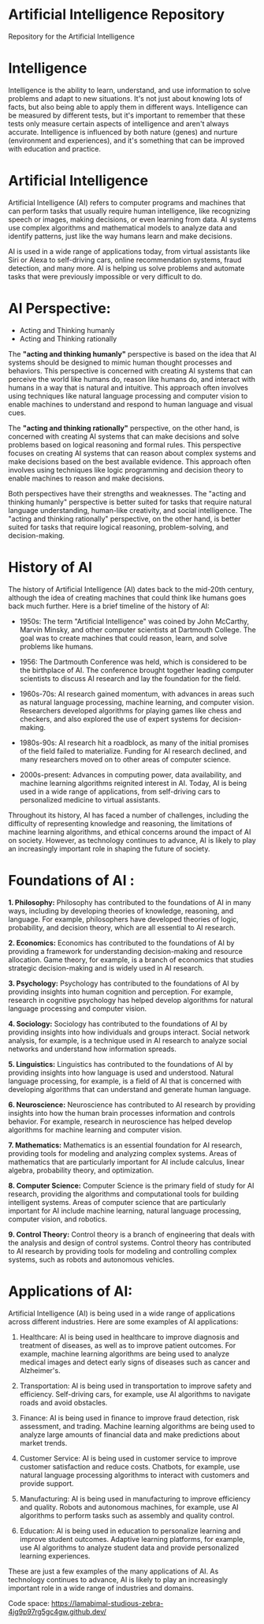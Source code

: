 # Artificial Intelligence Repository
Repository for the Artificial Intelligence 

# Intelligence

Intelligence is the ability to learn, understand, and use information to solve problems and adapt to new situations. It's not just about knowing lots of facts, but also being able to apply them in different ways. Intelligence can be measured by different tests, but it's important to remember that these tests only measure certain aspects of intelligence and aren't always accurate. Intelligence is influenced by both nature (genes) and nurture (environment and experiences), and it's something that can be improved with education and practice.

# Artificial Intelligence

Artificial Intelligence (AI) refers to computer programs and machines that can perform tasks that usually require human intelligence, like recognizing speech or images, making decisions, or even learning from data. AI systems use complex algorithms and mathematical models to analyze data and identify patterns, just like the way humans learn and make decisions.

AI is used in a wide range of applications today, from virtual assistants like Siri or Alexa to self-driving cars, online recommendation systems, fraud detection, and many more. AI is helping us solve problems and automate tasks that were previously impossible or very difficult to do.

# AI Perspective: 
 - Acting and Thinking humanly
 - Acting and Thinking rationally
 
The **"acting and thinking humanly"** perspective is based on the idea that AI systems should be designed to mimic human thought processes and behaviors. This perspective is concerned with creating AI systems that can perceive the world like humans do, reason like humans do, and interact with humans in a way that is natural and intuitive. This approach often involves using techniques like natural language processing and computer vision to enable machines to understand and respond to human language and visual cues.

The **"acting and thinking rationally"** perspective, on the other hand, is concerned with creating AI systems that can make decisions and solve problems based on logical reasoning and formal rules. This perspective focuses on creating AI systems that can reason about complex systems and make decisions based on the best available evidence. This approach often involves using techniques like logic programming and decision theory to enable machines to reason and make decisions.

Both perspectives have their strengths and weaknesses. The "acting and thinking humanly" perspective is better suited for tasks that require natural language understanding, human-like creativity, and social intelligence. The "acting and thinking rationally" perspective, on the other hand, is better suited for tasks that require logical reasoning, problem-solving, and decision-making.

# History of AI

The history of Artificial Intelligence (AI) dates back to the mid-20th century, although the idea of creating machines that could think like humans goes back much further. Here is a brief timeline of the history of AI:

- 1950s: The term "Artificial Intelligence" was coined by John McCarthy, Marvin Minsky, and other computer scientists at Dartmouth College. The goal was to create machines that could reason, learn, and solve problems like humans.

- 1956: The Dartmouth Conference was held, which is considered to be the birthplace of AI. The conference brought together leading computer scientists to discuss AI research and lay the foundation for the field.

- 1960s-70s: AI research gained momentum, with advances in areas such as natural language processing, machine learning, and computer vision. Researchers developed algorithms for playing games like chess and checkers, and also explored the use of expert systems for decision-making.

- 1980s-90s: AI research hit a roadblock, as many of the initial promises of the field failed to materialize. Funding for AI research declined, and many researchers moved on to other areas of computer science.

- 2000s-present: Advances in computing power, data availability, and machine learning algorithms reignited interest in AI. Today, AI is being used in a wide range of applications, from self-driving cars to personalized medicine to virtual assistants.

Throughout its history, AI has faced a number of challenges, including the difficulty of representing knowledge and reasoning, the limitations of machine learning algorithms, and ethical concerns around the impact of AI on society. However, as technology continues to advance, AI is likely to play an increasingly important role in shaping the future of society.

# Foundations of AI :

**1. Philosophy:** Philosophy has contributed to the foundations of AI in many ways, including by developing theories of knowledge, reasoning, and language. For example, philosophers have developed theories of logic, probability, and decision theory, which are all essential to AI research.

**2. Economics:** Economics has contributed to the foundations of AI by providing a framework for understanding decision-making and resource allocation. Game theory, for example, is a branch of economics that studies strategic decision-making and is widely used in AI research.

**3. Psychology:** Psychology has contributed to the foundations of AI by providing insights into human cognition and perception. For example, research in cognitive psychology has helped develop algorithms for natural language processing and computer vision.

**4. Sociology:** Sociology has contributed to the foundations of AI by providing insights into how individuals and groups interact. Social network analysis, for example, is a technique used in AI research to analyze social networks and understand how information spreads.

**5. Linguistics:** Linguistics has contributed to the foundations of AI by providing insights into how language is used and understood. Natural language processing, for example, is a field of AI that is concerned with developing algorithms that can understand and generate human language.

**6. Neuroscience:** Neuroscience has contributed to AI research by providing insights into how the human brain processes information and controls behavior. For example, research in neuroscience has helped develop algorithms for machine learning and computer vision.

**7. Mathematics:** Mathematics is an essential foundation for AI research, providing tools for modeling and analyzing complex systems. Areas of mathematics that are particularly important for AI include calculus, linear algebra, probability theory, and optimization.

**8. Computer Science:** Computer Science is the primary field of study for AI research, providing the algorithms and computational tools for building intelligent systems. Areas of computer science that are particularly important for AI include machine learning, natural language processing, computer vision, and robotics.

**9. Control Theory:** Control theory is a branch of engineering that deals with the analysis and design of control systems. Control theory has contributed to AI research by providing tools for modeling and controlling complex systems, such as robots and autonomous vehicles.

# Applications of AI:
Artificial Intelligence (AI) is being used in a wide range of applications across different industries. Here are some examples of AI applications:

1. Healthcare: AI is being used in healthcare to improve diagnosis and treatment of diseases, as well as to improve patient outcomes. For example, machine learning algorithms are being used to analyze medical images and detect early signs of diseases such as cancer and Alzheimer's.

2. Transportation: AI is being used in transportation to improve safety and efficiency. Self-driving cars, for example, use AI algorithms to navigate roads and avoid obstacles.

3. Finance: AI is being used in finance to improve fraud detection, risk assessment, and trading. Machine learning algorithms are being used to analyze large amounts of financial data and make predictions about market trends.

4. Customer Service: AI is being used in customer service to improve customer satisfaction and reduce costs. Chatbots, for example, use natural language processing algorithms to interact with customers and provide support.

5. Manufacturing: AI is being used in manufacturing to improve efficiency and quality. Robots and autonomous machines, for example, use AI algorithms to perform tasks such as assembly and quality control.

6. Education: AI is being used in education to personalize learning and improve student outcomes. Adaptive learning platforms, for example, use AI algorithms to analyze student data and provide personalized learning experiences.

These are just a few examples of the many applications of AI. As technology continues to advance, AI is likely to play an increasingly important role in a wide range of industries and domains.

Code space: https://lamabimal-studious-zebra-4jg9p97rg5gc4gw.github.dev/

